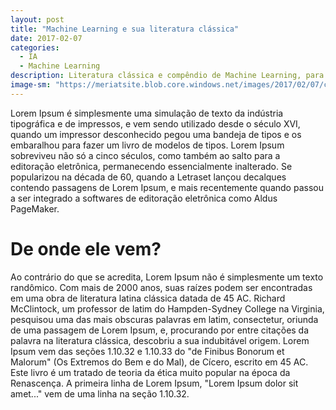 ```yaml
---
layout: post
title: "Machine Learning e sua literatura clássica"
date: 2017-02-07
categories:
  - IA
  - Machine Learning
description: Literatura clássica e compêndio de Machine Learning, para quem quer aprender da maneira certa.
image-sm: "https://meriatsite.blob.core.windows.net/images/2017/02/07/capa.jpg"
---
```


Lorem Ipsum é simplesmente uma simulação de texto da indústria tipográfica e de impressos, e vem sendo utilizado desde o século XVI, quando um impressor desconhecido pegou uma bandeja de tipos e os embaralhou para fazer um livro de modelos de tipos. Lorem Ipsum sobreviveu não só a cinco séculos, como também ao salto para a editoração eletrônica, permanecendo essencialmente inalterado. Se popularizou na década de 60, quando a Letraset lançou decalques contendo passagens de Lorem Ipsum, e mais recentemente quando passou a ser integrado a softwares de editoração eletrônica como Aldus PageMaker.

# De onde ele vem?
Ao contrário do que se acredita, Lorem Ipsum não é simplesmente um texto randômico. Com mais de 2000 anos, suas raízes podem ser encontradas em uma obra de literatura latina clássica datada de 45 AC. Richard McClintock, um professor de latim do Hampden-Sydney College na Virginia, pesquisou uma das mais obscuras palavras em latim, consectetur, oriunda de uma passagem de Lorem Ipsum, e, procurando por entre citações da palavra na literatura clássica, descobriu a sua indubitável origem. Lorem Ipsum vem das seções 1.10.32 e 1.10.33 do "de Finibus Bonorum et Malorum" (Os Extremos do Bem e do Mal), de Cícero, escrito em 45 AC. Este livro é um tratado de teoria da ética muito popular na época da Renascença. A primeira linha de Lorem Ipsum, "Lorem Ipsum dolor sit amet..." vem de uma linha na seção 1.10.32.
